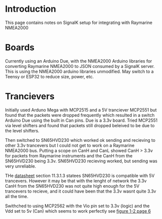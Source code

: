 
# Introduction

This page contains notes on SignalK setup for integrating with Raymarine NMEA2000

# Boards

Currently using an Arduino Due, with the NMEA2000 Arduino libraries for converting Raymarine NMEA2000 to JSON consumed by a SignalK server.
This is using the NMEA2000 arduino libraries unmodified. May switch to a Teensy or ESP32 to reduce size, power, etc.

# Trancievers

Initially used Arduno Mega with MCP2515 and a 5V tranciever MCP2551 but found that the packets were dropped frequently which resulted in a switch 
Arduino Due using the built in Can pins.  Due is a 3.3v board. Tried MCP2551 via level shifters and found that packets still dropped beleived to 
be due to the level shifters. 

Then switched to SN65HVD230 which worked ok sending and recieving to other 3.3v trancevers but I could not get to work on a Raymarine NMEA2000 bus.
Putting a scope on CanH and CanL showed CanH > 3.3v for packets from Raymarine instruments and the CanH from the SN65HVD230 being 3.3v. SN65HVD230
recieving worked, but sending was very unreliable. 

THe [datasheet](http://www.ti.com/lit/ds/symlink/sn65hvd230.pdf) section 11.3.1.3 statees SN65HVD230 is compatible with 5V trancevers. However
it may be that with the lenght of network the 3.3v CanH from the SN65HVD230 was not quite high enough for the 5V trancevers to recieve, and it 
could have been that the 3.3v wasnt quite 3.3v all the time.

Swithched to using MCP2562 with the Vio pin set to 3.3v (logic) and the Vdd set to 5v (Can) which seems to work perfectly 
see [figure 1-2 page 6](http://ww1.microchip.com/downloads/en/devicedoc/20005167c.pdf)



